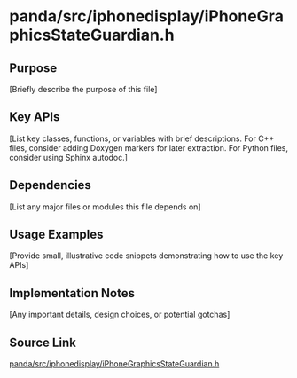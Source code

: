 # panda/src/iphonedisplay/iPhoneGraphicsStateGuardian.h

## Purpose
[Briefly describe the purpose of this file]

## Key APIs
[List key classes, functions, or variables with brief descriptions.
For C++ files, consider adding Doxygen markers for later extraction.
For Python files, consider using Sphinx autodoc.]

## Dependencies
[List any major files or modules this file depends on]

## Usage Examples
[Provide small, illustrative code snippets demonstrating how to use the key APIs]

## Implementation Notes
[Any important details, design choices, or potential gotchas]

## Source Link
[panda/src/iphonedisplay/iPhoneGraphicsStateGuardian.h](link_to_source_repository/panda/src/iphonedisplay/iPhoneGraphicsStateGuardian.h)
